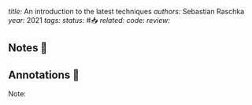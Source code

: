 *title:* An introduction to the latest techniques
*authors:* Sebastian Raschka
*year:* 2021
*tags:* 
*status:* #📥
*related:*
*code:*
*review:*

## Notes 📍

## Annotations 📖
Note: 